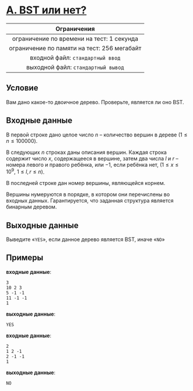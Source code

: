 # [A. BST или нет?](TaskA.c)

| Ограничения                                 |
|:-------------------------------------------:|
| ограничение по времени на тест: 1 секунда   |
| ограничение по памяти на тест: 256 мегабайт |
| входной файл: `стандартный ввод`            |
| выходной файл: `стандартный вывод`          |

## Условие

Вам дано какое-то двоичное дерево. Проверьте, является ли оно BST.

## Входные данные

В первой строке дано целое число $n$ – количество вершин в дереве $(1 \leqslant n \leqslant 100000)$.

В следующих $n$ строках даны описания вершин. Каждая строка содержит число $x$, содержащееся в вершине, затем два числа $l$ и $r$ – номера левого и правого ребёнка, или $-1$, если ребёнка нет, $(1 \leqslant x \leqslant 10^9, ~ 1 \leqslant l, r \leqslant n)$.

В последней строке дан номер вершины, являющейся корнем.

Вершины нумеруются в порядке, в котором они перечислены во входных данных. Гарантируется, что заданная структура является бинарным деревом.

## Выходные данные

Выведите «`YES`», если данное дерево является BST, иначе «`NO`»

## Примеры

**входные данные**:

```text
3
10 2 3
5 -1 -1
11 -1 -1
1
```

**выходные данные**:

```text
YES
```

**входные данные**:

```text
2
1 2 -1
2 -1 -1
1
```

**выходные данные**:

```text
NO
```
